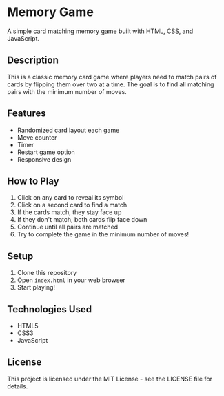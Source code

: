 # Memory Game

A simple card matching memory game built with HTML, CSS, and JavaScript.

## Description

This is a classic memory card game where players need to match pairs of cards by flipping them over two at a time. The goal is to find all matching pairs with the minimum number of moves.

## Features

- Randomized card layout each game
- Move counter
- Timer
- Restart game option
- Responsive design

## How to Play

1. Click on any card to reveal its symbol
2. Click on a second card to find a match
3. If the cards match, they stay face up
4. If they don't match, both cards flip face down
5. Continue until all pairs are matched
6. Try to complete the game in the minimum number of moves!

## Setup

1. Clone this repository
2. Open `index.html` in your web browser
3. Start playing!

## Technologies Used

- HTML5
- CSS3
- JavaScript

## License

This project is licensed under the MIT License - see the LICENSE file for details.
